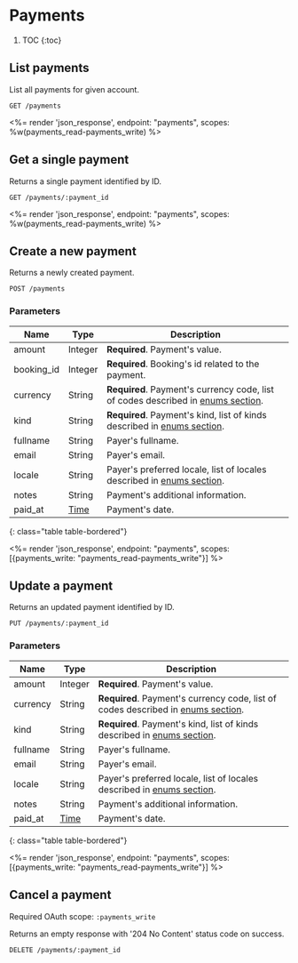 # Payments

1. TOC
{:toc}

## List payments

List all payments for given account.

~~~
GET /payments
~~~

<%= render 'json_response', endpoint: "payments",
  scopes: %w(payments_read-payments_write) %>

## Get a single payment

Returns a single payment identified by ID.

~~~
GET /payments/:payment_id
~~~

<%= render 'json_response', endpoint: "payments",
  scopes: %w(payments_read-payments_write) %>

## Create a new payment

Returns a newly created payment.

~~~~
POST /payments
~~~~

### Parameters

Name             | Type     | Description
-----------------|----------|-----------
amount           | Integer  | **Required**. Payment's value.
booking_id       | Integer  | **Required**. Booking's id related to the payment.
currency         | String   | **Required**. Payment's currency code, list of codes described in [enums section](/reference/enums/#currencies).
kind             | String   | **Required**. Payment's kind, list of kinds described in [enums section](/reference/enums/#payment-kinds).
fullname         | String   | Payer's fullname.
email            | String   | Payer's email.
locale           | String   | Payer's preferred locale, list of locales described in [enums section](/reference/enums/#locales).
notes            | String   | Payment's additional information.
paid_at          | [Time](/reference/formats) | Payment's date.
{: class="table table-bordered"}

<%= render 'json_response', endpoint: "payments",
  scopes: [{payments_write: "payments_read-payments_write"}] %>

## Update a payment

Returns an updated payment identified by ID.

~~~
PUT /payments/:payment_id
~~~

### Parameters

Name             | Type     | Description
-----------------|----------|-----------
amount           | Integer  | **Required**. Payment's value.
currency         | String   | **Required**. Payment's currency code, list of codes described in [enums section](/reference/enums/#currencies).
kind             | String   | **Required**. Payment's kind, list of kinds described in [enums section](/reference/enums/#payment-kinds).
fullname         | String   | Payer's fullname.
email            | String   | Payer's email.
locale           | String   | Payer's preferred locale, list of locales described in [enums section](/reference/enums/#locales).
notes            | String   | Payment's additional information.
paid_at          | [Time](/reference/formats) | Payment's date.
{: class="table table-bordered"}

<%= render 'json_response', endpoint: "payments",
  scopes: [{payments_write: "payments_read-payments_write"}] %>

## Cancel a payment

Required OAuth scope: `:payments_write`

Returns an empty response with '204 No Content' status code on success.

~~~~~~
DELETE /payments/:payment_id
~~~~~~
